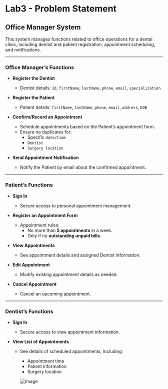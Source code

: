# Lab3 - Problem Statement

## Office Manager System

This system manages functions related to office operations for a dental clinic, including dentist and patient registration, appointment scheduling, and notifications.

---

### Office Manager’s Functions

- **Register the Dentist**
  - Dentist details: `Id`, `firstName`, `lastName`, `phone`, `email`, `specialization`

- **Register the Patient**
  - Patient details: `firstName`, `lastName`, `phone`, `email`, `address`, `DOB`

- **Confirm/Record an Appointment**
  - Schedule appointments based on the Patient’s appointment form.
  - Ensure no duplicates for:
    - Specific `date/time`
    - `Dentist`
    - `Surgery location`

- **Send Appointment Notification**
  - Notify the Patient by email about the confirmed appointment.

---

### Patient’s Functions

- **Sign In**
  - Secure access to personal appointment management.

- **Register an Appointment Form**
  - Appointment rules:
    - No more than **5 appointments** in a week.
    - Only if no **outstanding unpaid bills**.

- **View Appointments**
  - See appointment details and assigned Dentist information.

- **Edit Appointment**
  - Modify existing appointment details as needed.

- **Cancel Appointment**
  - Cancel an upcoming appointment.

---

### Dentist’s Functions

- **Sign In**
  - Secure access to view appointment information.

- **View List of Appointments**
  - See details of scheduled appointments, including:
    - Appointment time
    - Patient information
    - Surgery location
      
    ![image](https://github.com/user-attachments/assets/33090c2a-4347-42bb-b79a-67aac36e301f)



